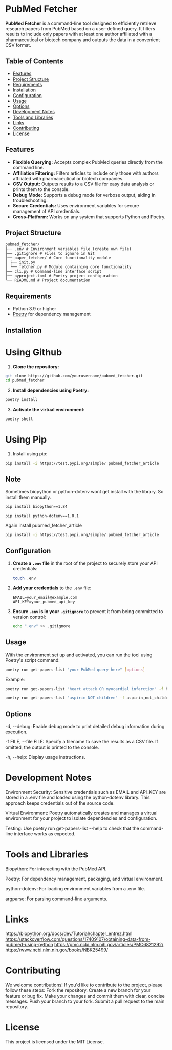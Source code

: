 # PubMed Fetcher

**PubMed Fetcher** is a command-line tool designed to efficiently retrieve research papers from PubMed based on a user-defined query. It filters results to include only papers with at least one author affiliated with a pharmaceutical or biotech company and outputs the data in a convenient CSV format.

## Table of Contents

- [Features](#features)
- [Project Structure](#project-structure)
- [Requirements](#requirements)
- [Installation](#installation)
- [Configuration](#configuration)
- [Usage](#usage)
- [Options](#options)
- [Development Notes](#development-notes)
- [Tools and Libraries](#tools-and-libraries)
- [Links](#links)
- [Contributing](#contributing)
- [License](#license)

## Features

-   **Flexible Querying:** Accepts complex PubMed queries directly from the command line.
-   **Affiliation Filtering:** Filters articles to include only those with authors affiliated with pharmaceutical or biotech companies.
-   **CSV Output:** Outputs results to a CSV file for easy data analysis or prints them to the console.
-   **Debug Mode:** Supports a debug mode for verbose output, aiding in troubleshooting.
-   **Secure Credentials:** Uses environment variables for secure management of API credentials.
-   **Cross-Platform:** Works on any system that supports Python and Poetry.

## Project Structure


```code
pubmed_fetcher/
├── .env # Environment variables file (create own file)
├── .gitignore # Files to ignore in Git
├── paper_fetcher/ # Core functionality module
│ ├── init.py
│ └── fetcher.py # Module containing core functionality
├── cli.py # Command-line interface script
├── pyproject.toml # Poetry project configuration
└── README.md # Project documentation
```

## Requirements

-   Python 3.9 or higher
-   [Poetry](https://python-poetry.org/) for dependency management

## Installation

# Using Github
1.  **Clone the repository:**

```bash
git clone https://github.com/yourusername/pubmed_fetcher.git
cd pubmed_fetcher
```

2.  **Install dependencies using Poetry:**

```bash
poetry install
```

3.  **Activate the virtual environment:**

```bash
poetry shell
```

# Using Pip
1.  Install using pip:

```bash
pip install -i https://test.pypi.org/simple/ pubmed_fetcher_article
```
## Note

Sometimes biopython or python-dotenv wont get install with the library. So install them manually.

``` bash
pip install biopython==1.84
```
```bash
pip install python-dotenv==1.0.1
```
Again install pubmed_fetcher_article

```bash
pip install -i https://test.pypi.org/simple/ pubmed_fetcher_article
```

## Configuration

1.  **Create a `.env` file** in the root of the project to securely store your API credentials:

    ```bash
    touch .env
    ```

2.  **Add your credentials** to the `.env` file:

    ```dotenv
    EMAIL=your_email@example.com
    API_KEY=your_pubmed_api_key
    ```

3.  **Ensure `.env` is in your `.gitignore`** to prevent it from being committed to version control:

    ```bash
    echo ".env" >> .gitignore
    ```

## Usage

With the environment set up and activated, you can run the tool using Poetry's script command:

```bash
poetry run get-papers-list "your PubMed query here" [options]
```

Example:

```bash
poetry run get-papers-list "heart attack OR myocardial infarction" -f heart_attack_or_mi.csv
```
```bash
poetry run get-papers-list "aspirin NOT children" -f aspirin_not_children.csv
```

## Options

-d, --debug: Enable debug mode to print detailed debug information during execution.

-f FILE, --file FILE: Specify a filename to save the results as a CSV file. If omitted, the output is printed to the console.

-h, --help: Display usage instructions.

# Development Notes

Environment Security: Sensitive credentials such as EMAIL and API_KEY are stored in a .env file and loaded using the python-dotenv library. This approach keeps credentials out of the source code.

Virtual Environment: Poetry automatically creates and manages a virtual environment for your project to isolate dependencies and configuration.

Testing: Use poetry run get-papers-list --help to check that the command-line interface works as expected.

# Tools and Libraries

Biopython: For interacting with the PubMed API.

Poetry: For dependency management, packaging, and virtual environment.

python-dotenv: For loading environment variables from a .env file.

argparse: For parsing command-line arguments.

# Links

https://biopython.org/docs/dev/Tutorial/chapter_entrez.html
https://stackoverflow.com/questions/17409107/obtaining-data-from-pubmed-using-python
https://pmc.ncbi.nlm.nih.gov/articles/PMC6821292/
https://www.ncbi.nlm.nih.gov/books/NBK25499/

# Contributing
We welcome contributions! If you'd like to contribute to the project, please follow these steps:
Fork the repository.
Create a new branch for your feature or bug fix.
Make your changes and commit them with clear, concise messages.
Push your branch to your fork.
Submit a pull request to the main repository.

# License
This project is licensed under the MIT License.
